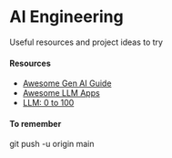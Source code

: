 # AI Engineering 
Useful resources and project ideas to try


#### Resources
* [Awesome Gen AI Guide](https://github.com/aishwaryanr/awesome-generative-ai-guide)
* [Awesome LLM Apps](https://github.com/Shubhamsaboo/awesome-llm-apps/tree/main)
* [LLM: 0 to 100](https://github.com/Farzad-R/LLM-Zero-to-Hundred)

#### To remember
git push -u origin main
